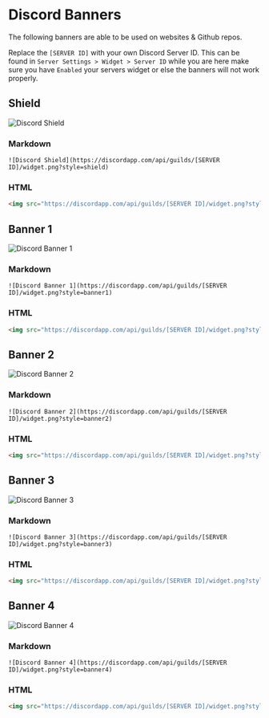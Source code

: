 # Discord Banners

The following banners are able to be used on websites & Github repos.

Replace the `[SERVER ID]` with your own Discord Server ID. This can be found in `Server Settings > Widget > Server ID` while you are here make sure you have `Enabled` your servers widget or else the banners will not work properly.

## Shield
![Discord Shield](https://discordapp.com/api/guilds/819660676598857758/widget.png?style=shield)

### Markdown
```
![Discord Shield](https://discordapp.com/api/guilds/[SERVER ID]/widget.png?style=shield)
```
### HTML
```html
<img src="https://discordapp.com/api/guilds/[SERVER ID]/widget.png?style=shield" alt="Discord Shield"/>
```
## Banner 1
![Discord Banner 1](https://discordapp.com/api/guilds/819660676598857758/widget.png?style=banner1)

### Markdown
```
![Discord Banner 1](https://discordapp.com/api/guilds/[SERVER ID]/widget.png?style=banner1)
```
### HTML
```html
<img src="https://discordapp.com/api/guilds/[SERVER ID]/widget.png?style=banner1" alt="Discord Banner 1"/>
```
## Banner 2
![Discord Banner 2](https://discordapp.com/api/guilds/819660676598857758/widget.png?style=banner2)

### Markdown
```
![Discord Banner 2](https://discordapp.com/api/guilds/[SERVER ID]/widget.png?style=banner2)
```
### HTML
```html
<img src="https://discordapp.com/api/guilds/[SERVER ID]/widget.png?style=banner2" alt="Discord Banner 2"/>
```
## Banner 3
![Discord Banner 3](https://discordapp.com/api/guilds/819660676598857758/widget.png?style=banner3)

### Markdown
```
![Discord Banner 3](https://discordapp.com/api/guilds/[SERVER ID]/widget.png?style=banner3)
```
### HTML
```html
<img src="https://discordapp.com/api/guilds/[SERVER ID]/widget.png?style=banner3" alt="Discord Banner 3"/>
```
## Banner 4
![Discord Banner 4](https://discordapp.com/api/guilds/819660676598857758/widget.png?style=banner4)

### Markdown
```
![Discord Banner 4](https://discordapp.com/api/guilds/[SERVER ID]/widget.png?style=banner4)
```
### HTML
```html
<img src="https://discordapp.com/api/guilds/[SERVER ID]/widget.png?style=banner4" alt="Discord Banner 4"/>
```
